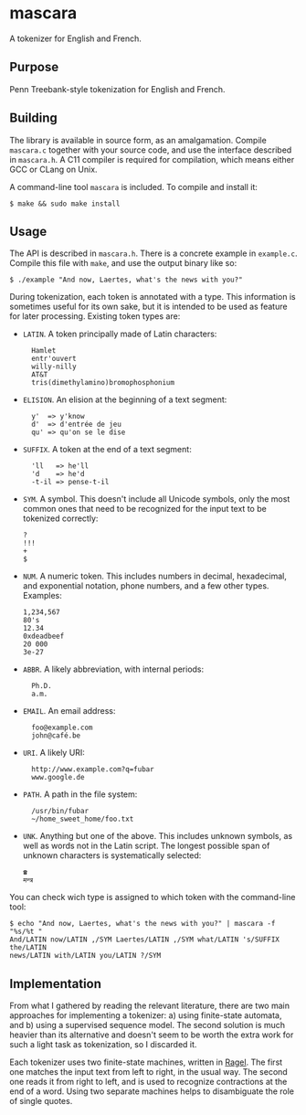 # mascara

A tokenizer for English and French.

## Purpose

Penn Treebank-style tokenization for English and French.

## Building

The library is available in source form, as an amalgamation. Compile `mascara.c`
together with your source code, and use the interface described in `mascara.h`.
A C11 compiler is required for compilation, which means either GCC or CLang on
Unix.

A command-line tool `mascara` is included. To compile and install it:

    $ make && sudo make install


## Usage

The API is described in `mascara.h`. There is a concrete example in
`example.c`. Compile this file with `make`, and use the output binary like so:

    $ ./example "And now, Laertes, what's the news with you?"

During tokenization, each token is annotated with a type. This information is
sometimes useful for its own sake, but it is intended to be used as feature for
later processing. Existing token types are:

* `LATIN`. A token principally made of Latin characters:

        Hamlet
        entr'ouvert
        willy-nilly
        AT&T
        tris(dimethylamino)bromophosphonium

* `ELISION`. An elision at the beginning of a text segment:

        y'  => y'know
        d'  => d'entrée de jeu
        qu' => qu'on se le dise

* `SUFFIX`. A token at the end of a text segment:

        'll   => he'll
        'd    => he'd
        -t-il => pense-t-il

* `SYM`. A symbol. This doesn't include all Unicode symbols, only the most
  common ones that need to be recognized for the input text to be tokenized
  correctly:

      ?
      !!!
      +
      $

* `NUM`. A numeric token. This includes numbers in decimal, hexadecimal, and
  exponential notation, phone numbers, and a few other types. Examples:

      1,234,567
      80's
      12.34
      0xdeadbeef
      20 000
      3e-27

* `ABBR`. A likely abbreviation, with internal periods:

        Ph.D.
        a.m.

* `EMAIL`. An email address:

        foo@example.com
        john@café.be

* `URI`. A likely URI:

        http://www.example.com?q=fubar
        www.google.de
      
* `PATH`. A path in the file system:
 
        /usr/bin/fubar
        ~/home_sweet_home/foo.txt
 
* `UNK`. Anything but one of the above. This includes unknown symbols, as well
  as words not in the Latin script. The longest possible span of unknown
  characters is systematically selected:

      ☎
      मन्त्र

You can check wich type is assigned to which token with the command-line tool:

    $ echo "And now, Laertes, what's the news with you?" | mascara -f "%s/%t "
    And/LATIN now/LATIN ,/SYM Laertes/LATIN ,/SYM what/LATIN 's/SUFFIX the/LATIN
    news/LATIN with/LATIN you/LATIN ?/SYM

## Implementation

From what I gathered by reading the relevant literature, there are two main
approaches for implementing a tokenizer: a) using finite-state automata, and b)
using a supervised sequence model. The second solution is much heavier than its
alternative and doesn't seem to be worth the extra work for such a light task as
tokenization, so I discarded it.

Each tokenizer uses two finite-state machines, written in
[Ragel](http://www.colm.net/open-source/ragel/). The first one matches the input
text from left to right, in the usual way. The second one reads it from right to
left, and is used to recognize contractions at the end of a word. Using two
separate machines helps to disambiguate the role of single quotes.
